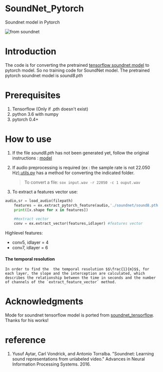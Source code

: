 # SoundNet_Pytorch
Soundnet model in Pytorch

![from soundnet](https://camo.githubusercontent.com/0b88af5c13ba987a17dcf90cd58816cf8ef04554/687474703a2f2f70726f6a656374732e637361696c2e6d69742e6564752f736f756e646e65742f736f756e646e65742e6a7067)

# Introduction
The code is for converting the pretrained [tensorflow soundnet model](https://github.com/eborboihuc/SoundNet-tensorflow) to pytorch model. So no training code for SoundNet model. The pretrained pytorch soundnet model is *sound8.pth*

# Prerequisites
1. Tensorflow (Only if .pth doesn't exist)
2. python 3.6 with numpy
3. pytorch 0.4+


# How to use
1. If the file *sound8.pth* has not been generated yet, follow the original instructions : [model](https://github.com/smallflyingpig/SoundNet_Pytorch.git) 

2. If audio preprocessing is required (ex : the sample rate is not 22.050 Hz),[utils.py](../master/utils.py) has a method for converting the indicated folder.

    > To convert a file:  `sox input.wav -r 22050 -c 1 ouput.wav` 
3. To extract a features vector use:
```python
audio,sr = load_audio(filepath)
    features = ex.extract_pytorch_feature(audio,'./soundnet/sound8.pth')   
    print([x.shape for x in features])
    
    ##extract vector
    conv = ex.extract_vector(features,idlayer) #features vector
```
Highlevel features: 
- conv5, idlayer = 4
- conv7, idlayer = 6

#### The temporal resolution
    
    In order to find the  the temporal resolution $$\frac{1}{m}$$, for each layer, the slope and the interception are calculated, which describes the relationship between the time in seconds and the number of channels of the `extract_feature_vector` method.
# Acknowledgments 
Mode for soundnet tensorflow model is ported from [soundnet_tensorflow](https://github.com/eborboihuc/SoundNet-tensorflow). Thanks for his works!


# reference
1. Yusuf Aytar, Carl Vondrick, and Antonio Torralba. "Soundnet: Learning sound representations from unlabeled video." Advances in Neural Information Processing Systems. 2016.
